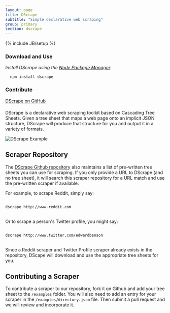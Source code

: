 ```yaml
---
layout: page
title: DScrape
subtitle: "Simple declarative web scraping"
group: primary
section: dscrape
---
```

{% include JB/setup %}

<div class="row" style="margin-top: 20px; margin-bottom:20px">
  <div class="span8 well">
    <div class="row">
  <div class="span4">
    <h3>Download and Use</h3>
    <p><i>Install DScrape using the <a href="http://npmjs.org/">Node Package Manager</a></i>:</p>
    <code style="margin-left: 15px">npm install dscrape</code>
  </div>
  <div class="span4">
    <h3>Contribute</h3>
    <a href="http://github.com/webcats/dscrape" class="btn btn-success">DScrape on GitHub</a>
  </div>
</div></div></div>

DScrape is a declarative web scraping toolkit based on Cascading Tree Sheets.
Given a tree sheet that maps a web page onto an implicit JSON structure,
DScrape will produce that structure for you and output it in a variety of
formats.

![DScrape Example](/images/dscrape-example.png)

## Scraper Repository

The [DScrape Github repository](http://www.github.com/cts/dscrape) also
maintains a list of pre-written tree sheets you can use for scraping. If you
only provide a URL to DScrape (and no tree sheet), it will search this scraper
repository for a URL match and use the pre-written scraper if available.

For example, to scrape Reddit, simply say:

<pre>
<code>
dscrape http://www.reddit.com
</code>
</pre>

Or to scrape a person's Twitter profile, you might say:

<pre>
<code>
dscrape http://www.twitter.com/edwardbenson
</code>
</pre>

Since a Reddit scraper and Twitter Profile scraper already exists in the
repository, DScape will download and use the appropriate tree sheets for you. 

## Contributing a Scraper

To contribute a scraper to our repository, fork it on Github and add your tree
sheet to the `/examples` folder. You will also need to add an entry for your
scraper in the `/examples/directory.json` file. Then submit a pull request and
we will review and incorporate it.

<script>
$(function() {
  SelectPage("PageScraping");
});
</script>

